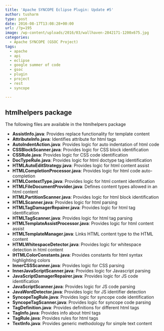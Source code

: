 ```yaml
---
title: 'Apache SYNCOPE Eclipse Plugin: Update #5'
author: tusharm
type: post
date: 2016-08-17T13:08:28+00:00
url: /?p=195
image: /wp-content/uploads/2016/03/wallhaven-2842171-1200x675.jpg
categories:
  - Apache SYNCOPE (GSOC Project)
tags:
  - apache
  - api
  - eclipse
  - google summer of code
  - gsoc
  - plugin
  - project
  - rest
  - syncope

---
```

## htmlhelpers package

The following files are available in the htmlhelpers package

  * **AssistInfo.java**: Provides replace functionality for template content
  * **AttributeInfo.java**: Identifies attribute for html tags
  * **AutoIndentAction.java**: Provides logic for auto indentation of html code
  * **CSSBlockScanner.java**: Provides logic for CSS block identification
  * **CSSRule.java**: Provides logic for CSS code identification
  * **DocTypeRule.java**: Provides logic for html doctype tag identification
  * **HTMLAutoEditStrategy.java**: Provides logic for html content assist
  * **HTMLCompletionProcessor.java**: Provides logic for html code auto-completion
  * **HTMLContextType.java**: Provides logic for html content identification
  * **HTMLFileDocumentProvider.java**: Defines content types allowed in an html content
  * **HTMLPartitionScanner.java**: Provides logic for html block identification
  * **HTMLScanner.java**: Provides logic for html parsing
  * **HTMLTagDamagerRepairer.java**: Provides logic for html tag identification
  * **HTMLTagScanner.java**: Provides logic for html tag parsing
  * **HTMLTemplateAssistProcessor.java**: Provides logic for html content assist
  * **HTMLTemplateManager.java**: Links HTML content type to the HTML content
  * **HTMLWhitespaceDetector.java**: Provides logic for whitespace detection in html content
  * **IHTMLColorConstants.java**: Provides constants for html syntax highlighting colors
  * **InnerCSSScanner.java**: Provides logic for CSS parsing
  * **InnerJavaScriptScanner.java**: Provides logic for Javascript parsing
  * **JavaScriptDamagerRepairer.java**: Provides logic for JS code identification
  * **JavaScriptScanner.java**: Provides logic for JS code parsing
  * **JavaWordDetector.java**: Provides logic for JS identifier detection
  * **SyncopeTagRule.java**: Provides logic for syncope code identification
  * **SyncopeTagScanner.java**: Provides logic for syncope code parsing
  * **TagDefinition.java**: Provides definitions for different html tags
  * **TagInfo.java**: Provides info about html tags
  * **TagRule.java**: Provides rules for html tags
  * **TextInfo.java**: Provides generic methodology for simple text content

